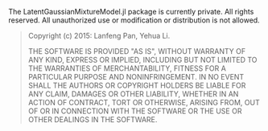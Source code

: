 The LatentGaussianMixtureModel.jl package is currently private. All rights reserved. 
All unauthorized use or modification or distribution is not allowed.

> Copyright (c) 2015: Lanfeng Pan, Yehua Li.
>
> THE SOFTWARE IS PROVIDED "AS IS", WITHOUT WARRANTY OF ANY KIND,
> EXPRESS OR IMPLIED, INCLUDING BUT NOT LIMITED TO THE WARRANTIES OF
> MERCHANTABILITY, FITNESS FOR A PARTICULAR PURPOSE AND NONINFRINGEMENT.
> IN NO EVENT SHALL THE AUTHORS OR COPYRIGHT HOLDERS BE LIABLE FOR ANY
> CLAIM, DAMAGES OR OTHER LIABILITY, WHETHER IN AN ACTION OF CONTRACT,
> TORT OR OTHERWISE, ARISING FROM, OUT OF OR IN CONNECTION WITH THE
> SOFTWARE OR THE USE OR OTHER DEALINGS IN THE SOFTWARE.
